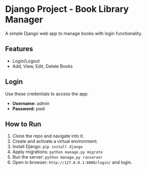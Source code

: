 # Django Project - Book Library Manager

A simple Django web app to manage books with login functionality.

## Features
- Login/Logout
- Add, View, Edit, Delete Books

## Login
Use these credentials to access the app:

- **Username:** admin  
- **Password:** pwd

## How to Run
1. Clone the repo and navigate into it.
2. Create and activate a virtual environment.
3. Install Django: `pip install django`
4. Apply migrations: `python manage.py migrate`
5. Run the server: `python manage.py runserver`
6. Open in browser: `http://127.0.0.1:8000/login/` and login.
